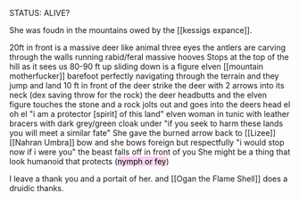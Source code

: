 STATUS: ALIVE?

She was foudn in the mountains owed by the [[kessigs expance]]. 

20ft in front is a massive deer like animal three eyes the antlers are carving through the walls running rabid/feral massive hooves
Stops at the top of the hill as it sees us 80-90 ft up sliding down is a figure elven [[mountain motherfucker]] barefoot perfectly navigating through the terrain and they jump and land 10 ft in front of the deer strike the deer with 2 arrows into its neck
(dex saving throw for the rock)
the deer headbutts and the elven figure touches the stone and a rock jolts out and goes into the deers head el oh el
"i am a protector [spirit] of this land" elven woman in tunic with leather bracers with dark grey/green cloak under
"if you seek to harm these lands you will meet a similar fate"
She gave the burned arrow back to [[Lizee]]
[[Nahran Umbra]] bow and she bows foreign but respectfully "i would stop now if i were you" 
the beast falls off in front of you
She might be a thing that look humanoid that protects (<mark style="background: #FFB8EBA6;">nymph or fey</mark>)

I leave a thank you and a portait of her. and [[Ogan the Flame Shell]] does a druidic thanks.